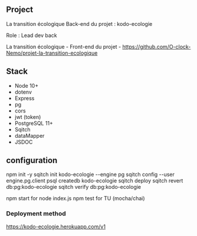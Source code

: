 ## Project

La transition écologique Back-end du projet : kodo-ecologie

Role : Lead dev back

La transition écologique - Front-end du projet - https://github.com/O-clock-Nemo/projet-la-transition-ecologique
## Stack

- Node 10+
- dotenv
- Express
- pg
- cors
- jwt (token)
- PostgreSQL 11+
- Sqitch
- dataMapper
- JSDOC
  
## configuration

npm init -y
sqitch init kodo-ecologie --engine pg
sqitch config --user engine.pg.client psql
createdb kodo-ecologie
sqitch deploy
sqitch revert db:pg:kodo-ecologie
sqitch verify db:pg:kodo-ecologie

npm start for node index.js
npm test for TU (mocha/chai)

### Deployment method

https://kodo-ecologie.herokuapp.com/v1
